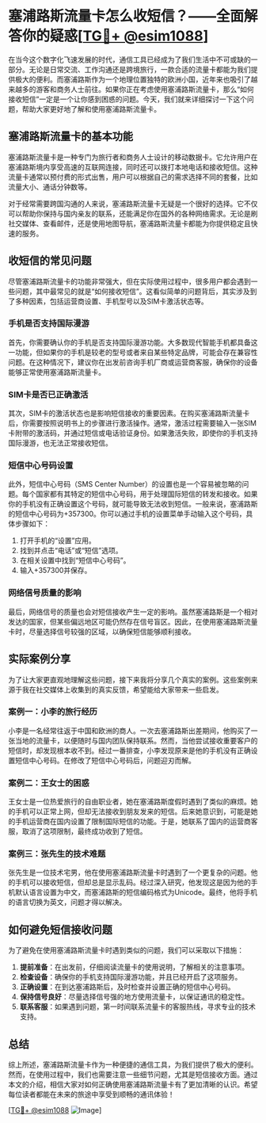 # 塞浦路斯流量卡怎么收短信？——全面解答你的疑惑[[TG💪+ @esim1088](https://t.me/s/esim1088)]

在当今这个数字化飞速发展的时代，通信工具已经成为了我们生活中不可或缺的一部分。无论是日常交流、工作沟通还是跨境旅行，一款合适的流量卡都能为我们提供极大的便利。而塞浦路斯作为一个地理位置独特的欧洲小国，近年来也吸引了越来越多的游客和商务人士前往。如果你正在考虑使用塞浦路斯流量卡，那么“如何接收短信”一定是一个让你感到困惑的问题。今天，我们就来详细探讨一下这个问题，帮助大家更好地了解和使用塞浦路斯流量卡。

## 塞浦路斯流量卡的基本功能

塞浦路斯流量卡是一种专门为旅行者和商务人士设计的移动数据卡。它允许用户在塞浦路斯境内享受高速的互联网连接，同时还可以拨打本地电话和接收短信。这种流量卡通常以预付费的形式出售，用户可以根据自己的需求选择不同的套餐，比如流量大小、通话分钟数等。

对于经常需要跨国沟通的人来说，塞浦路斯流量卡无疑是一个很好的选择。它不仅可以帮助你保持与国内亲友的联系，还能满足你在国外的各种网络需求。无论是刷社交媒体、查看邮件，还是使用地图导航，塞浦路斯流量卡都能为你提供稳定且快速的服务。

## 收短信的常见问题

尽管塞浦路斯流量卡的功能非常强大，但在实际使用过程中，很多用户都会遇到一些问题，其中最常见的就是“如何接收短信”。这看似简单的问题背后，其实涉及到了多种因素，包括运营商设置、手机型号以及SIM卡激活状态等。

### 手机是否支持国际漫游

首先，你需要确认你的手机是否支持国际漫游功能。大多数现代智能手机都具备这一功能，但如果你的手机是较老的型号或者来自某些特定品牌，可能会存在兼容性问题。在这种情况下，建议你在出发前咨询手机厂商或运营商客服，确保你的设备能够正常使用塞浦路斯流量卡。

### SIM卡是否已正确激活

其次，SIM卡的激活状态也是影响短信接收的重要因素。在购买塞浦路斯流量卡后，你需要按照说明书上的步骤进行激活操作。通常，激活过程需要输入一张SIM卡附带的激活码，并通过短信或电话验证身份。如果激活失败，即使你的手机支持国际漫游，也无法正常接收短信。

### 短信中心号码设置

此外，短信中心号码（SMS Center Number）的设置也是一个容易被忽略的问题。每个国家都有其特定的短信中心号码，用于处理国际短信的转发和接收。如果你的手机没有正确设置这个号码，就可能导致无法收到短信。一般来说，塞浦路斯的短信中心号码为+357300。你可以通过手机的设置菜单手动输入这个号码，具体步骤如下：

1. 打开手机的“设置”应用。
2. 找到并点击“电话”或“短信”选项。
3. 在相关设置中找到“短信中心号码”。
4. 输入+357300并保存。

### 网络信号质量的影响

最后，网络信号的质量也会对短信接收产生一定的影响。虽然塞浦路斯是一个相对发达的国家，但某些偏远地区可能仍然存在信号盲区。因此，在使用塞浦路斯流量卡时，尽量选择信号较强的区域，以确保短信能够顺利接收。

## 实际案例分享

为了让大家更直观地理解这些问题，接下来我将分享几个真实的案例。这些案例来源于我在社交媒体上收集到的真实反馈，希望能给大家带来一些启发。

### 案例一：小李的旅行经历

小李是一名经常往返于中国和欧洲的商人。一次去塞浦路斯出差期间，他购买了一张当地的流量卡，以便随时与国内团队保持联系。然而，当他尝试接收重要客户的短信时，却发现根本收不到。经过一番排查，小李发现原来是他的手机没有正确设置短信中心号码。在修改了短信中心号码后，问题迎刃而解。

### 案例二：王女士的困惑

王女士是一位热爱旅行的自由职业者，她在塞浦路斯度假时遇到了类似的麻烦。她的手机可以正常上网，但却无法接收到朋友发来的短信。后来她意识到，可能是她的手机运营商在国内设置了限制国际短信的功能。于是，她联系了国内的运营商客服，取消了这项限制，最终成功收到了短信。

### 案例三：张先生的技术难题

张先生是一位技术宅男，他在使用塞浦路斯流量卡时遇到了一个更复杂的问题。他的手机可以接收短信，但却总是显示乱码。经过深入研究，他发现这是因为他的手机默认语言设置为中文，而塞浦路斯的短信编码格式为Unicode。最终，他将手机的语言切换为英文，问题才得以解决。

## 如何避免短信接收问题

为了避免在使用塞浦路斯流量卡时遇到类似的问题，我们可以采取以下措施：

1. **提前准备**：在出发前，仔细阅读流量卡的使用说明，了解相关的注意事项。
2. **检查设备**：确保你的手机支持国际漫游功能，并且已经开启了这项服务。
3. **正确设置**：在到达塞浦路斯后，及时检查并设置正确的短信中心号码。
4. **保持信号良好**：尽量选择信号强的地方使用流量卡，以保证通讯的稳定性。
5. **联系客服**：如果遇到问题，第一时间联系流量卡的客服热线，寻求专业的技术支持。

## 总结

综上所述，塞浦路斯流量卡作为一种便捷的通信工具，为我们提供了极大的便利。然而，在使用过程中，我们也需要注意一些细节问题，尤其是短信接收方面。通过本文的介绍，相信大家对如何正确使用塞浦路斯流量卡有了更加清晰的认识。希望每位读者都能在未来的旅途中享受到顺畅的通讯体验！

[[TG💪+ @esim1088](https://t.me/s/esim1088) ![Image](https://i.postimg.cc/4NQfJmqS/Snipaste-2025-05-13-00-14-12.png)]